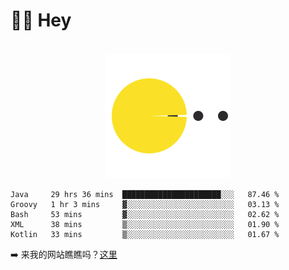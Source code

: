 
# 👋🏻 Hey
<div align="center">
	<br>
	<img src="https://raw.githubusercontent.com/Aniket965/Aniket965/master/pacman.svg?sanitize=true" width="200" height="200">
	<br>
</div>

<!--START_SECTION:waka-->
```text
Java     29 hrs 36 mins  ██████████████████████░░░   87.46 % 
Groovy   1 hr 3 mins     ▓░░░░░░░░░░░░░░░░░░░░░░░░   03.13 % 
Bash     53 mins         ▓░░░░░░░░░░░░░░░░░░░░░░░░   02.62 % 
XML      38 mins         ▒░░░░░░░░░░░░░░░░░░░░░░░░   01.90 % 
Kotlin   33 mins         ▒░░░░░░░░░░░░░░░░░░░░░░░░   01.67 % 
```
<!--END_SECTION:waka-->

 ➡️  来我的网站瞧瞧吗？[这里](https://www.shaolongfei.com)
